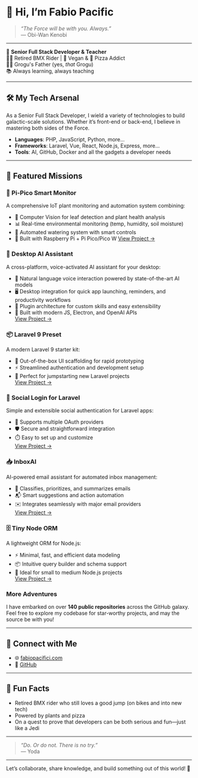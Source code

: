 # 👋 Hi, I’m Fabio Pacific

> *“The Force will be with you. Always.”*  
> — Obi-Wan Kenobi

---

🌌 **Senior Full Stack Developer & Teacher**  
🚴‍♂️ Retired BMX Rider | 🥗 Vegan & 🍕 Pizza Addict  
👨‍👦 Grogu's Father (yes, *that* Grogu)  
📚 Always learning, always teaching

---

## 🛠️ My Tech Arsenal

As a Senior Full Stack Developer, I wield a variety of technologies to build galactic-scale solutions. Whether it’s front-end or back-end, I believe in mastering both sides of the Force.

- **Languages**: PHP, JavaScript, Python, more...
- **Frameworks**: Laravel, Vue, React, Node.js, Express, more...
- **Tools**: AI, GitHub, Docker and all the gadgets a developer needs

---

## 🌟 Featured Missions

### 🌱 Pi-Pico Smart Monitor
A comprehensive IoT plant monitoring and automation system combining:
- 🎥 Computer Vision for leaf detection and plant health analysis
- 📊 Real-time environmental monitoring (temp, humidity, soil moisture)
- 🚿 Automated watering system with smart controls
- 🔧 Built with Raspberry Pi + Pi Pico/Pico W
[View Project →](https://github.com/fabiopacifici/pi-pico-smart-monitor)

### 🤖 Desktop AI Assistant
A cross-platform, voice-activated AI assistant for your desktop:
- 💬 Natural language voice interaction powered by state-of-the-art AI models
- 🖥️ Desktop integration for quick app launching, reminders, and productivity workflows
- 🔌 Plugin architecture for custom skills and easy extensibility
- 🦾 Built with modern JS, Electron, and OpenAI APIs  
[View Project →](https://github.com/fabiopacifici/desktop-ai-assistant)

### 📦 Laravel 9 Preset
A modern Laravel 9 starter kit:
- 🎨 Out-of-the-box UI scaffolding for rapid prototyping
- ⚡ Streamlined authentication and development setup
- 🚀 Perfect for jumpstarting new Laravel projects  
[View Project →](https://github.com/fabiopacificicom/laravel-9-preset)

### 🔐 Social Login for Laravel
Simple and extensible social authentication for Laravel apps:
- 🔑 Supports multiple OAuth providers
- 🛡️ Secure and straightforward integration
- ⏱️ Easy to set up and customize  
[View Project →](https://github.com/fabiopacificicom/social-login-for-laravel)

### 📥 InboxAI
AI-powered email assistant for automated inbox management:
- 🤖 Classifies, prioritizes, and summarizes emails
- 📬 Smart suggestions and action automation
- ✉️ Integrates seamlessly with major email providers  
[View Project →](https://github.com/fabiopacificicom/inboxAI)

### 🗄️ Tiny Node ORM
A lightweight ORM for Node.js:
- ⚡ Minimal, fast, and efficient data modeling
- 📦 Intuitive query builder and schema support
- 📝 Ideal for small to medium Node.js projects  
[View Project →](https://github.com/fabiopacificicom/tiny-node-orm)

### More Adventures
I have embarked on over **140 public repositories** across the GitHub galaxy.  
Feel free to explore my codebase for star-worthy projects, and may the source be with you!

---

## 📡 Connect with Me

- 🌐 [fabiopacifici.com](https://fabiopacifici.com/)
- 🐙 [GitHub](https://github.com/fabiopacifici)

---

## 🚀 Fun Facts

- Retired BMX rider who still loves a good jump (on bikes and into new tech)
- Powered by plants and pizza
- On a quest to prove that developers can be both serious and fun—just like a Jedi

---

> *“Do. Or do not. There is no try.”*  
> — Yoda

---


Let’s collaborate, share knowledge, and build something out of this world! 🌠
